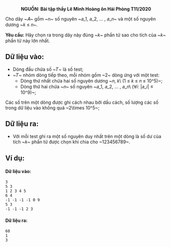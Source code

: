 **<center>NGUỒN: Bài tập thầy Lê Minh Hoàng ôn Hải Phòng T11/2020</center>**

Cho dãy ~𝐴~ gồm ~n~ số nguyên ~𝑎_1, 𝑎_2, … , 𝑎_𝑛~ và một số nguyên dương ~𝑘 ≤ 𝑛~.

**Yêu cầu:** Hãy chọn ra trong dãy này đúng ~𝑘~ phần tử sao cho tích của ~𝑘~ phần tử này lớn nhất.

## Dữ liệu vào:
- Dòng đầu chứa số ~𝑇~ là số test;
- ~𝑇~ nhóm dòng tiếp theo, mỗi nhóm gồm ~2~ dòng ứng với một test:
    - Dòng thứ nhất chứa hai số nguyên dương ~𝑛, 𝑘\ (1 ≤ 𝑘 ≤ 𝑛 ≤ 10^5)~;
    - Dòng thứ hai chứa ~𝑛~ số nguyên ~𝑎_1, 𝑎_2, … , 𝑎_𝑛\ (∀𝑖: |𝑎_𝑖| ≤ 10^9)~;

Các số trên một dòng được ghi cách nhau bởi dấu cách, số lượng các số trong dữ liệu vào không quá ~2\times 10^5~;

## Dữ liệu ra:
- Với mỗi test ghi ra một số nguyên duy nhất trên một dòng là số dư của tích ~𝑘~ phần tử được chọn khi chia cho ~123456789~.

## Ví dụ:
#### Dữ liệu vào:
```
3
5 3
1 2 3 4 5
6 4
-1 -1 -1 -1 0 9
5 3
-1 -1 -1 2 3
```

#### Dữ liệu ra:
```
60
1
3
```
